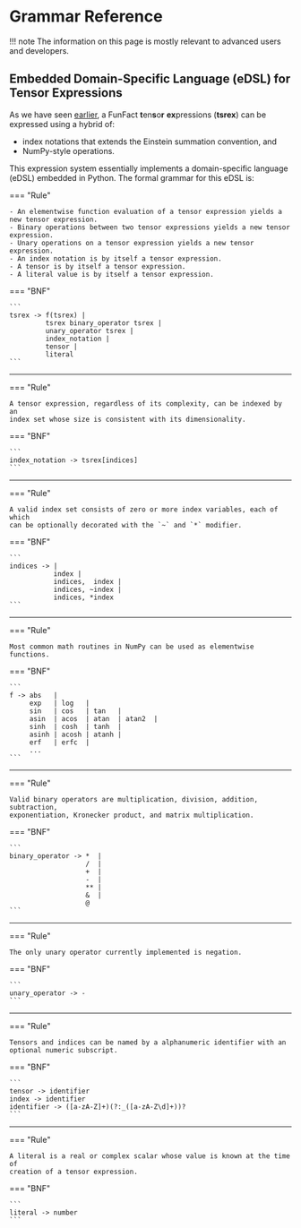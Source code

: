 # Grammar Reference

!!! note
    The information on this page is mostly relevant to advanced users and developers.


## Embedded Domain-Specific Language (eDSL) for Tensor Expressions

As we have seen [earlier](../tsrex), a FunFact **t**en**s**o**r** **ex**pressions (**tsrex**) can be expressed using a hybrid of:

- index notations that extends the Einstein summation convention, and
- NumPy-style operations.

This expression system essentially implements a domain-specific language (eDSL) embedded in Python. The formal grammar for this eDSL is:

=== "Rule"

    - An elementwise function evaluation of a tensor expression yields a new tensor expression.
    - Binary operations between two tensor expressions yields a new tensor expression.
    - Unary operations on a tensor expression yields a new tensor expression.
    - An index notation is by itself a tensor expression.
    - A tensor is by itself a tensor expression.
    - A literal value is by itself a tensor expression.

=== "BNF"

    ```
    tsrex -> f(tsrex) |
             tsrex binary_operator tsrex |
             unary_operator tsrex |
             index_notation |
             tensor |
             literal
    ```

---

=== "Rule"

    A tensor expression, regardless of its complexity, can be indexed by an
    index set whose size is consistent with its dimensionality.

=== "BNF"

    ```
    index_notation -> tsrex[indices]
    ```

---

=== "Rule"

    A valid index set consists of zero or more index variables, each of which
    can be optionally decorated with the `~` and `*` modifier.

=== "BNF"

    ```
    indices -> |
               index |
               indices,  index |
               indices, ~index |
               indices, *index
    ```

---

=== "Rule"

    Most common math routines in NumPy can be used as elementwise functions.

=== "BNF"

    ```
    f -> abs   |
         exp   | log   |
         sin   | cos   | tan   |
         asin  | acos  | atan  | atan2  |
         sinh  | cosh  | tanh  |
         asinh | acosh | atanh |
         erf   | erfc  |
         ...
    ```

---

=== "Rule"

    Valid binary operators are multiplication, division, addition, subtraction,
    exponentiation, Kronecker product, and matrix multiplication.

=== "BNF"

    ```
    binary_operator -> *  |
                       /  |
                       +  |
                       -  |
                       ** |
                       &  |
                       @
    ```

---

=== "Rule"

    The only unary operator currently implemented is negation.

=== "BNF"

    ```
    unary_operator -> -
    ```

---

=== "Rule"

    Tensors and indices can be named by a alphanumeric identifier with an
    optional numeric subscript.

=== "BNF"

    ```
    tensor -> identifier
    index -> identifier
    identifier -> ([a-zA-Z]+)(?:_([a-zA-Z\d]+))?
    ```

---

=== "Rule"

    A literal is a real or complex scalar whose value is known at the time of
    creation of a tensor expression.

=== "BNF"

    ```
    literal -> number
    ```